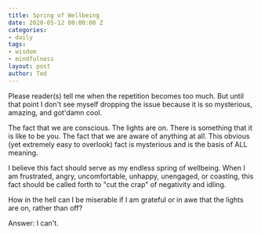 ```yaml
---
title: Spring of Wellbeing
date: 2020-05-12 00:00:00 Z
categories:
- daily
tags:
- wisdom
- mindfulness
layout: post
author: Ted
---
```


Please reader(s) tell me when the repetition becomes too much. But until that point I don't see myself dropping the issue because it is so mysterious, amazing, and got'damn cool.

The fact that we are conscious. The lights are on. There is something that it is like to be you. The fact that we are aware of anything at all. This obvious (yet extremely easy to overlook) fact is mysterious and is the basis of ALL meaning.

I believe this fact should serve as my endless spring of wellbeing. When I am frustrated, angry, uncomfortable, unhappy, unengaged, or coasting, this fact should be called forth to "cut the crap" of negativity and idling.

How in the hell can I be miserable if I am grateful or in awe that the lights are on, rather than off?

Answer: I can't.
